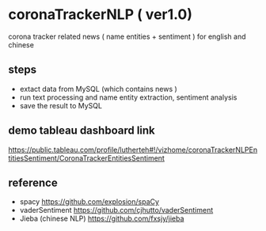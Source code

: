 # coronaTrackerNLP ( ver1.0)
corona tracker related news ( name entities + sentiment ) for english and chinese

## steps
- extact data from MySQL (which contains news )
- run text processing and name entity extraction, sentiment analysis
- save the result to MySQL


## demo tableau dashboard link
https://public.tableau.com/profile/lutherteh#!/vizhome/coronaTrackerNLPEntitiesSentiment/CoronaTrackerEntitiesSentiment

## reference 
- spacy https://github.com/explosion/spaCy
- vaderSentiment https://github.com/cjhutto/vaderSentiment
- Jieba (chinese NLP) https://github.com/fxsjy/jieba
